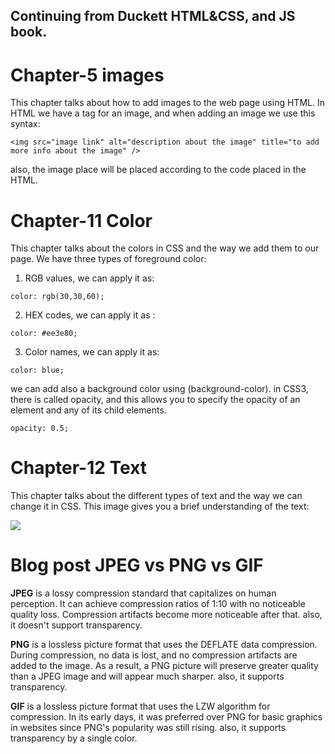 ## Continuing from Duckett HTML&CSS, and JS book.

# Chapter-5 images

This chapter talks about how to add images to the web page using HTML. In HTML we have a tag for an image, and when adding an image we use this syntax:

```
<img src="image link" alt="description about the image" title="to add more info about the image" />

``` 

also, the image place will be placed according to the code placed in the HTML.


# Chapter-11 Color

This chapter talks about the colors in CSS and the way we add them to our page. We have three types of foreground color:
1. RGB values, we can apply it as:


```
color: rgb(30,30,60);
```

2. HEX codes, we can apply it as :

``` 
color: #ee3e80;

```

3. Color names, we can apply it as:

```
color: blue;
```

we can add also a background color using (background-color). 
in CSS3, there is called opacity, and this allows you to specify the opacity of an element and any of its child elements.

```
opacity: 0.5;

```

# Chapter-12 Text

This chapter talks about the different types of text and the way we can change it in CSS. This image gives you a brief understanding of the text:

![](images/text.png)


# Blog post JPEG vs PNG vs GIF

**JPEG** is a lossy compression standard that capitalizes on human perception. It can achieve compression ratios of 1:10 with no noticeable quality loss. Compression artifacts become more noticeable after that. also, it doesn't support transparency.

**PNG** is a lossless picture format that uses the DEFLATE data compression. During compression, no data is lost, and no compression artifacts are added to the image. As a result, a PNG picture will preserve greater quality than a JPEG image and will appear much sharper. also, it supports transparency.

**GIF** is a lossless picture format that uses the LZW algorithm for compression. In its early days, it was preferred over PNG for basic graphics in websites since PNG's popularity was still rising. also, it supports transparency by a single color.